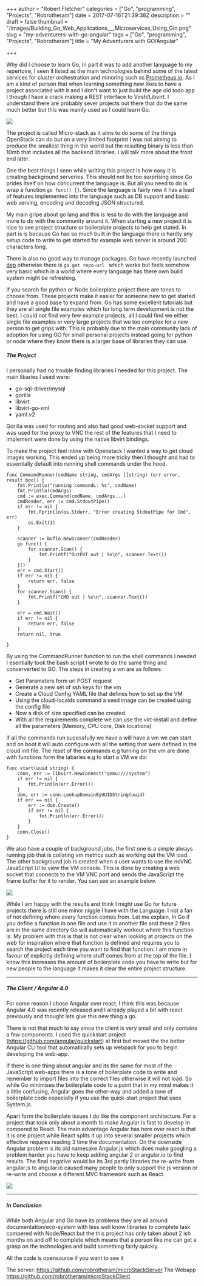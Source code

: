 +++
author = "Robert Fletcher"
categories = ["Go", "programming", "Projects", "Robrotheram"]
date = 2017-07-16T21:39:38Z
description = ""
draft = false
thumbnail = "/images/Building_Go_Web_Applications___Microservices_Using_Gin.png"
slug = "my-adventurers-with-go-angular"
tags = ["Go", "programming", "Projects", "Robrotheram"]
title = "My Adventurers with GO/Angular"

+++


Why did I choose to learn Go, In part it was to add another language to my repertoire, I seen it listed as the main technologies behind some of the latest services for cluster orchestration and minoring such as [Prometheus.io](http://Prometheus.io). As I am a kind of person that when learning something new likes to have a project associated with it and I don't want to just build the age old todo app I though I have a crack making a REST interface to Virsh/Libvirt. I understand there are probably sever projects out there that do the same much better but this was mainly used so I could learn Go. 

![](https://raw.githubusercontent.com/robrotheram/microStackClient/master/docs/screenshot.PNG)


The project is called Micro-stack as it aims to do some of the things OpenStack can do but on a very limited footprint I was not aiming to produce the smallest thing in the world but the resulting binary is less than 10mb that includes all the backend libraries. I will talk more about the front end later.

One the best things I seen while writing this project is how easy it is creating background serveries. This should not be too surprising since Go prides itself on how concurrent the language is. But all you need to do is wrap a function ````go func() {}````. Since the language is fairly new it has a load of features implemented into the language such as DB support and basic web serving, encoding and decoding JSON structured. 

My main gripe about go lang and this is less to do with the language and more to do with the community around it. When starting a new project it is nice to see project structure or boilerplate projects to help get stated. In part is is because Go has so much built in the language there is hardly any setup code to write to get started for example web server is around 200 characters long.  

There is also no good way to manage packages. Go have recently launched [dep](https://github.com/golang/dep) otherwise there is ````go get repo-url ```` which works but feels somehow very basic which in a world where every language has there own build system might be refreshing. 

If you search for python or Node boilerplate project there are tones to choose from. These projects make it easier for someone new to get started and have a good base to expand from. Go has some excellent tutorials but they are all single file examples which for long term development is not the best. I could not find very few example projects, all I could find we either single file examples or very large projects that we too complex for a new person to get grips with. This is probably due to the main community lack of adoption for using GO for small personal projects instead going for python or node where they know there is a larger base of libraries they can use.

##### The Project
I personally had no trouble finding libraries I needed for this project. The main libaries I used were:

* go-sql-driver/mysql
* gorilla
* libvirt
* libvirt-go-xml
* yaml.v2

Gorilla was used for routing and also had good web-socket support and was used for the proxy to VNC the rest of the features that I need to implement were done by using the native libvirt bindings. 

To make the project feel inline with Openstack I wanted a way to get cloud images working. 
This ended up being more tricky then I thought and had to essentially default into running shell commands under the hood.

```go-lang
func CommandRunner(cmdName string, cmdArgs []string) (err error, result bool) {
	fmt.Println("running commandL: %s", cmdName)
	fmt.Println(cmdArgs)
	cmd := exec.Command(cmdName, cmdArgs...)
	cmdReader, err := cmd.StdoutPipe()
	if err != nil {
		fmt.Fprintln(os.Stderr, "Error creating StdoutPipe for Cmd", err)
		os.Exit(1)
	}

	scanner := bufio.NewScanner(cmdReader)
	go func() {
		for scanner.Scan() {
			fmt.Printf("OutPUT out | %s\n", scanner.Text())
		}
	}()
	err = cmd.Start()
	if err != nil {
		return err, false
	}
	for scanner.Scan() {
		fmt.Printf("CMD out | %s\n", scanner.Text())
	}

	err = cmd.Wait()
	if err != nil {
		return err, false
	}
	return nil, true

}
```

By using the CommandRunner function to run the shell commands I needed I esentially took the bash script I wrote to do the same thing and conververted to GO. The steps in creating a vm are as follows:

* Get Paramaters form url POST request
* Generate a new set of ssh keys for the vm
* Create a Cloud Config YAML file that defines how to set up the VM
* Using the cloud-localds command a seed image can be created using the config file
* Now a disk of size specified can be created.
* With all the requirements complete we can use the virt-install and define all the parameters (Memory, CPU core, Disk locations)

If all the commands run sucessfully we have a will have a vm we can start and on boot it will auto configure with all the setting that were defined in the cloud init file. The reset of the commands e.g turning on the vm are done with functions form the labaries e.g to start a VM we do:

```go-lang
func start(uuid string) {
	conn, err := libvirt.NewConnect("qemu:///system")
	if err != nil {
		fmt.Println(err.Error())
	}
	dom, err := conn.LookupDomainByUUIDString(uuid)
	if err == nil {
		err := dom.Create()
		if err != nil {
			fmt.Println(err.Error())
		}
	}
	conn.Close()
}
```

We also have a couple of background jobs, the first one is a simple always running job that is collating vm metrics such as working out the VM load. The other background job is created when a user wants to use the noVNC JavaScript UI to view the VM console. This is done by creating a web socket that connects to the VM VNC port and sends the JavaScript the frame buffer for it to render.  You can see an example below.
 
![](https://raw.githubusercontent.com/robrotheram/microStackClient/master/docs/screenshot2.PNG)

While I am happy with the results and think I might use Go for future projects there is still one minor niggle I have with the Language. I not a fan of not defining where every function comes from. Let me explain, In Go if you define a function in one file and use it in another file and these 2 files are in the same directory Go will automatically workout where this function is. My problem with this is that is not clear when looking at projects on the web for inspiration where that function is defined and requires you to search the project each time you want to find that function. I am more in favour of explicitly defining where stuff comes from at the top of the file. I know this increases the amount of boilerplate code you have to write but for new people to the language it makes it clear the entire project structure. 

---

##### The Client / Angular 4.0

For some reason I chose Angular over react, I think this was because Angular 4.0 was recently released and I already played a bit with react previously and thought lets give this new thing a go. 

There is not that much to say since the client is very small and only contains a few components. I used the quickstart project (https://github.com/angular/quickstart) at first but moved the the better Angular CLI tool that automatically sets up webpack for you to begin developing the web-app. 

If there is one thing about angular and its the same for most of the JavaScript web-apps there is a tone of boilerplate code to write and remember to import files into the correct files otherwise it will not load. So while Go minimises the boilerplate code to a point that in my mind makes it a little confusing, Angular goes the other-way and added a tone of boilerplate code especially if you use the quick-start project that uses System.js.

Apart form the boilerplate issues I do like the component architecture. For a project that took only about a month to make Angular is fast to develop in compered to React. The main advantage Angular has here over react is that it is one project while React splits it up into several smaller projects which effective requires reading 3 time the documentation. On the downside Angular problem is its old namesake Angular.js which does make googling a problem harder you have to keep adding angular 2 or angular.io to find results. The final negative would be its 3rd partly libraries the re-write from angular.js to angular.io caused many people to only support the js version or re-write and choose a different MVC framework such as React.

![](https://raw.githubusercontent.com/robrotheram/microStackClient/master/docs/screenshot1.PNG)

---
##### In Conclusion

While both Angular and Go have its problems they are all around documentation/eco-system with less well know libraries to complete task compered with Node/React but the this project has only taken about 2 ish months on and off to complete which means that a person like me can get a grasp on the technologies and build something fairly quickly. 

All the code is opensource if you want to see it 

The server: https://github.com/robrotheram/microStackServer
The Webapp https://github.com/robrotheram/microStackClient

